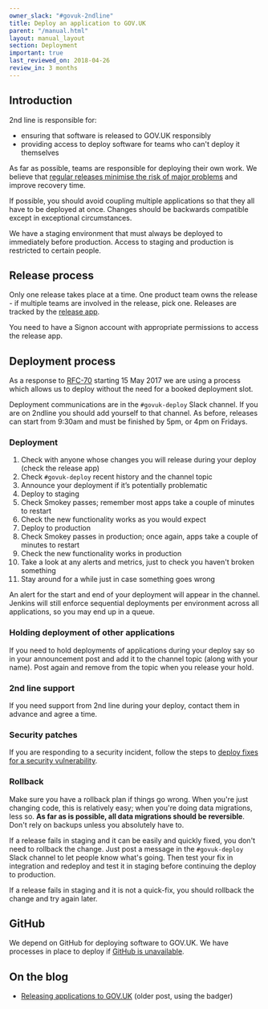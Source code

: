 ```yaml
---
owner_slack: "#govuk-2ndline"
title: Deploy an application to GOV.UK
parent: "/manual.html"
layout: manual_layout
section: Deployment
important: true
last_reviewed_on: 2018-04-26
review_in: 3 months
---
```


## Introduction

2nd line is responsible for:

- ensuring that software is released to GOV.UK responsibly
- providing access to deploy software for teams who can't deploy it themselves

As far as possible, teams are responsible for deploying their own work. We believe that [regular releases minimise the risk of major problems][regular_releases_reduce_risk] and improve recovery time.

[regular_releases_reduce_risk]: https://gds.blog.gov.uk/2012/11/02/regular-releases-reduce-risk/

If possible, you should avoid coupling multiple applications so that they all have to be deployed at once. Changes should be backwards compatible except in exceptional circumstances.

We have a staging environment that must always be deployed to immediately before production. Access to staging and production is restricted to certain people.

## Release process

Only one release takes place at a time. One product team owns the release - if
multiple teams are involved in the release, pick one. Releases are tracked by the [release app](https://release.publishing.service.gov.uk/).

You need to have a Signon account with appropriate permissions to access the release app.

## Deployment process

As a response to [RFC-70](https://github.com/alphagov/govuk-rfcs/blob/master/rfc-070-path-towards-continuous-deployment-cd.md) starting 15 May 2017 we are using a process which allows us to deploy without the need for a booked deployment slot.

Deployment communications are in the `#govuk-deploy` Slack channel. If you are on 2ndline you should add yourself to that channel. As before, releases can start from 9:30am and must be finished by 5pm, or 4pm on Fridays.

### Deployment

1. Check with anyone whose changes you will release during your deploy (check the release app)
1. Check `#govuk-deploy` recent history and the channel topic
1. Announce your deployment if it’s potentially problematic
1. Deploy to staging
1. Check Smokey passes; remember most apps take a couple of minutes to restart
1. Check the new functionality works as you would expect
1. Deploy to production
1. Check Smokey passes in production; once again, apps take a couple of minutes
    to restart
1. Check the new functionality works in production
1. Take a look at any alerts and metrics, just to check you haven't broken
   something
1. Stay around for a while just in case something goes wrong

An alert for the start and end of your deployment will appear in the channel. Jenkins will still enforce sequential deployments per environment across all applications, so you may end up in a queue.

### Holding deployment of other applications

If you need to hold deployments of applications during your deploy say so in your announcement post and add it to the channel topic (along with your name). Post again and remove from the topic when you release your hold.

### 2nd line support

If you need support from 2nd line during your deploy, contact them in advance and agree a time.

### Security patches

If you are responding to a security incident, follow the steps to [deploy fixes for a security vulnerability](deploy-fixes-for-a-security-vulnerability.html).

### Rollback

Make sure you have a rollback plan if things go wrong. When you're just changing code, this is relatively easy; when you're doing data migrations, less so. **As far as is possible, all data migrations should be reversible**. Don't rely on backups unless you absolutely have to.

If a release fails in staging and it can be easily and quickly fixed, you don't need to rollback the change. Just post a message in the `#govuk-deploy` Slack channel to let people know what's going. Then test your fix in integration and redeploy and test it in staging before continuing the deploy to production.

If a release fails in staging and it is not a quick-fix, you should rollback the change and try again later.

## GitHub

We depend on GitHub for deploying software to GOV.UK. We have processes in place to deploy if [GitHub is unavailable](github-unavailable.html).

## On the blog

- [Releasing applications to GOV.UK](https://gdstechnology.blog.gov.uk/2014/09/10/releasing-applications-to-gov-uk/) (older post, using the badger)
